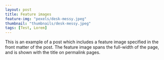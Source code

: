 ```yaml
---
layout: post
title: Feature images
feature-img: "pexels/desk-messy.jpeg"
thumbnail: "thumbnails/desk-messy.jpeg"
tags: [Test, Lorem]
---
```

This is an example of a post which includes a feature image specified in the front matter of the post. The feature image spans the full-width of the page, and is shown with the title on permalink pages.
